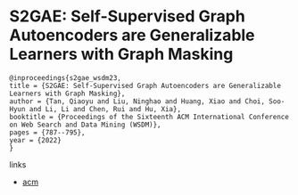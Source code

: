 # S2GAE: Self-Supervised Graph Autoencoders are Generalizable Learners with Graph Masking

```
@inproceedings{s2gae_wsdm23,
title = {S2GAE: Self-Supervised Graph Autoencoders are Generalizable Learners with Graph Masking},
author = {Tan, Qiaoyu and Liu, Ninghao and Huang, Xiao and Choi, Soo-Hyun and Li, Li and Chen, Rui and Hu, Xia},
booktitle = {Proceedings of the Sixteenth ACM International Conference on Web Search and Data Mining (WSDM)},
pages = {787--795},
year = {2022}
}
```

links
- [acm](https://dl.acm.org/doi/10.1145/3539597.3570404)
